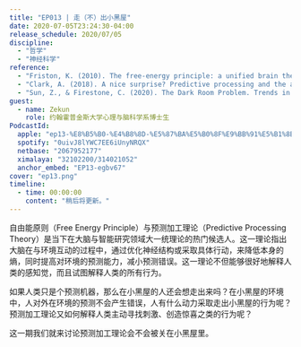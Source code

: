```yaml
---
title: "EP013 | 走（不）出小黑屋"
date: 2020-07-05T23:24:30-04:00
release_schedule: 2020/07/05
discipline:
  - "哲学"
  - "神经科学"
reference:
  - "Friston, K. (2010). The free-energy principle: a unified brain theory? Nature Reviews Neuroscience, 1–13. http://doi.org/10.1038/nrn2787"
  - "Clark, A. (2018). A nice surprise? Predictive processing and the active pursuit of novelty. Phenomenology and the Cognitive Sciences, 17(3), 1–14. http://doi.org/10.1007/s11097-017-9525-z"
  - "Sun, Z., & Firestone, C. (2020). The Dark Room Problem. Trends in Cognitive Sciences, 24(5), 346–348. http://doi.org/10.1016/j.tics.2020.02.006"
guest:
  - name: Zekun
    role: 约翰霍普金斯大学心理与脑科学系博士生
PodcastId:
  apple: "ep13-%E8%B5%B0-%E4%B8%8D-%E5%87%BA%E5%B0%8F%E9%BB%91%E5%B1%8B/id1490374590?i=1000482818287"
  spotify: "0uivJ8lYWC7EE6iUnyNRQX"
  netbase: "2067952177"
  ximalaya: "32102200/314021052"
  anchor_embed: "EP13-egbv67"
cover: "ep13.png"
timeline:
  - time: 00:00:00
    content: "稍后将更新。"
---
```


自由能原则（Free Energy Principle）与预测加工理论（Predictive Processing Theory）是当下在大脑与智能研究领域大一统理论的热门候选人。这一理论指出大脑在与环境互动的过程中，通过优化神经结构或采取具体行动，来降低本身的熵，同时提高对环境的预测能力，减小预测错误。这一理论不但能够很好地解释人类的感知觉，而且试图解释人类的所有行为。

如果人类只是个预测机器，那么在小黑屋的人还会想走出来吗？在小黑屋的环境中，人对外在环境的预测不会产生错误，人有什么动力采取走出小黑屋的行为呢？预测加工理论又如何解释人类主动寻找刺激、创造惊喜之类的行为呢？

这一期我们就来讨论预测加工理论会不会被关在小黑屋里。
